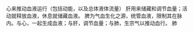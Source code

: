 心来推动血液运行（包括动能，以及总体液体流量）
肝用来储藏和调节血量；活动就释放血液，休息就储藏血液。
脾为气血生化之源，统管血液，限制其在脉内。与心，一起生成血液；与肝，调节血量；与肺，生宗气以推动血行。
肺

